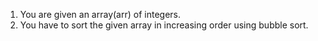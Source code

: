 1. You are given an array(arr) of integers.
2. You have to sort the given array in increasing order using bubble sort.

